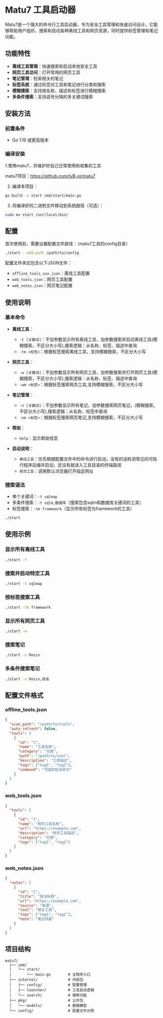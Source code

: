 # Matu7 工具启动器

Matu7是一个强大的命令行工具启动器，专为安全工具管理和快速访问设计。它能够帮助用户组织、搜索和启动各种离线工具和网页资源，同时提供标签管理和笔记功能。

## 功能特性

- **离线工具管理**：快速搜索和启动本地安全工具
- **网页工具访问**：打开常用的网页工具
- **笔记管理**：检索相关的笔记
- **标签系统**：通过标签对工具和笔记进行分类和搜索
- **模糊搜索**：支持按名称、描述和标签进行模糊搜索
- **多条件搜索**：支持逗号分隔的多关键词搜索

## 安装方法

### 前置条件

- Go 1.16 或更高版本

### 编译安装

1.使用matu7，并维护好自己日常使用和收集的工具

matu7项目：https://github.com/tyB-or/matu7

2. 编译本项目：

```bash
go build -o start cmd/start/main.go
```

3. 将编译好的二进制文件移动到系统路径（可选）：

```bash
sudo mv start /usr/local/bin/
```

## 配置

首次使用前，需要设置配置文件路径：（matu7工具的config目录）

```bash
./start --add-path /path/to/config  
```

配置文件夹应包含以下JSON文件：

- `offline_tools_xxx.json`：离线工具配置
- `web_tools.json`：网页工具配置
- `web_notes.json`：网页笔记配置

## 使用说明

### 基本命令

- **离线工具**：
  - `-t [关键词]`：不加参数显示所有离线工具，加参数搜索并启动离线工具(模糊搜索，不区分大小写),搜索逻辑：从名称、标签、描述中查询
  - `-tm <标签>`：根据标签搜索离线工具，支持模糊搜索，不区分大小写

- **网页工具**：
  - `-w [关键词]`：不加参数显示所有网页工具，加参数搜索并打开网页工具(模糊搜索，不区分大小写),搜索逻辑：从名称、标签、描述中查询
  - `-wm <标签>`：根据标签搜索网页工具,支持模糊搜索，不区分大小写

- **笔记管理**：
  - `-n [关键词]`：不加参数显示所有笔记，加参数搜索网页笔记，(模糊搜索，不区分大小写),搜索逻辑：从名称、标签中查询
  - `-nm <标签>`：根据标签搜索网页笔记,支持模糊搜索，不区分大小写

- **帮助**：
  - `help`：显示帮助信息

- **启动说明**：
  - `离线工具`：优先根据配置文件中的命令进行启动，没有的话检测常见的可执行程序后缀并启动，还没有就进入工具目录的终端路径
  - `网页工具`：调用默认浏览器打开指定网址

### 搜索语法

- 单个关键词：`-t sqlmap`
- 多条件搜索：`-t sqlm,数据库`（搜索包含sqlm和数据库关键词的工具）
- 标签搜索：`-tm framework`（显示所有标签为framework的工具）


```bash
./start
```


## 使用示例

### 显示所有离线工具

```bash
./start -t
```

### 搜索并启动特定工具

```bash
./start -t sqlmap
```

### 按标签搜索工具

```bash
./start -tm framework
```

### 显示所有网页工具

```bash
./start -w
```

### 搜索笔记

```bash
./start -n Resin
```

### 多条件搜索笔记

```bash
./start -n Resin,攻击
```

## 配置文件格式

### offline_tools.json

```json
{
  "scan_path": "/path/to/tools",
  "auto_refresh": false,
  "tools": [
    {
      "id": "1",
      "name": "工具名称",
      "category": "分类",
      "path": "/path/to/tool",
      "description": "工具描述",
      "tags": ["tag1", "tag2"],
      "command": "可选的启动命令"
    }
  ]
}
```

### web_tools.json

```json
{
  "tools": [
    {
      "id": "1",
      "name": "网页工具名称",
      "url": "https://example.com",
      "description": "网页工具描述",
      "category": "分类",
      "tags": ["tag1", "tag2"]
    }
  ]
}
```

### web_notes.json

```json
{
  "notes": [
    {
      "id": "1",
      "title": "笔记标题",
      "url": "https://example.com",
      "source": "来源",
      "tool": "相关工具",
      "tags": ["tag1", "tag2"],
      "note": "笔记内容"
    }
  ]
}
```

## 项目结构

```
matu7/
  ├── cmd/
  │   └── start/
  │       └── main.go        # 主程序入口
  ├── internal/              # 内部包
  │   ├── config/            # 配置管理
  │   ├── launcher/          # 工具启动逻辑
  │   └── search/            # 搜索功能
  ├── pkg/                   # 公共包
  │   └── models/            # 数据模型
  └── config/                # 配置文件示例
```

